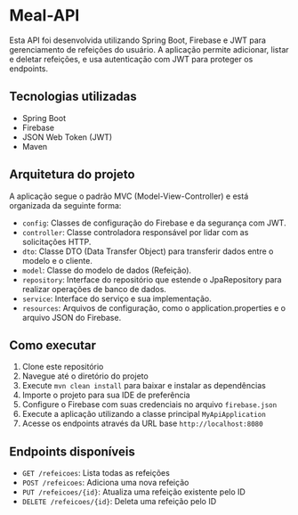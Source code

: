 # Meal-API

Esta API foi desenvolvida utilizando Spring Boot, Firebase e JWT para gerenciamento de refeições do usuário. A aplicação permite adicionar, listar e deletar refeições, e usa autenticação com JWT para proteger os endpoints.

## Tecnologias utilizadas

- Spring Boot
- Firebase
- JSON Web Token (JWT)
- Maven

## Arquitetura do projeto

A aplicação segue o padrão MVC (Model-View-Controller) e está organizada da seguinte forma:

- `config`: Classes de configuração do Firebase e da segurança com JWT.
- `controller`: Classe controladora responsável por lidar com as solicitações HTTP.
- `dto`: Classe DTO (Data Transfer Object) para transferir dados entre o modelo e o cliente.
- `model`: Classe do modelo de dados (Refeição).
- `repository`: Interface do repositório que estende o JpaRepository para realizar operações de banco de dados.
- `service`: Interface do serviço e sua implementação.
- `resources`: Arquivos de configuração, como o application.properties e o arquivo JSON do Firebase.

## Como executar

1. Clone este repositório
2. Navegue até o diretório do projeto
3. Execute `mvn clean install` para baixar e instalar as dependências
4. Importe o projeto para sua IDE de preferência
5. Configure o Firebase com suas credenciais no arquivo `firebase.json`
6. Execute a aplicação utilizando a classe principal `MyApiApplication`
7. Acesse os endpoints através da URL base `http://localhost:8080`

## Endpoints disponíveis

- `GET /refeicoes`: Lista todas as refeições
- `POST /refeicoes`: Adiciona uma nova refeição
- `PUT /refeicoes/{id}`: Atualiza uma refeição existente pelo ID
- `DELETE /refeicoes/{id}`: Deleta uma refeição pelo ID

